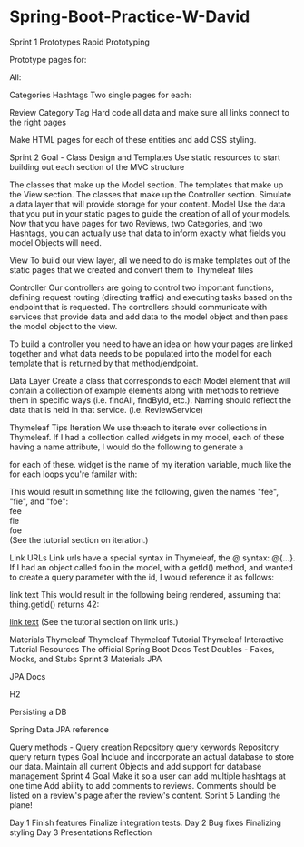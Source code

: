 # Spring-Boot-Practice-W-David

Sprint 1
Prototypes
Rapid Prototyping

Prototype pages for:

All:

Categories
Hashtags
Two single pages for each:

Review
Category
Tag
Hard code all data and make sure all links connect to the right pages

Make HTML pages for each of these entities and add CSS styling.

Sprint 2
Goal - Class Design and Templates
Use static resources to start building out each section of the MVC structure

The classes that make up the Model section.
The templates that make up the View section.
The classes that make up the Controller section.
Simulate a data layer that will provide storage for your content.
Model
Use the data that you put in your static pages to guide the creation of all of your models. Now that you have pages for two Reviews, two Categories, and two Hashtags, you can actually use that data to inform exactly what fields you model Objects will need.

View
To build our view layer, all we need to do is make templates out of the static pages that we created and convert them to Thymeleaf files

Controller
Our controllers are going to control two important functions, defining request routing (directing traffic) and executing tasks based on the endpoint that is requested. The controllers should communicate with services that provide data and add data to the model object and then pass the model object to the view.

To build a controller you need to have an idea on how your pages are linked together and what data needs to be populated into the model for each template that is returned by that method/endpoint.

Data Layer
Create a class that corresponds to each Model element that will contain a collection of example elements along with methods to retrieve them in specific ways (i.e. findAll, findById, etc.). Naming should reflect the data that is held in that service. (i.e. ReviewService)

Thymeleaf Tips
Iteration
We use th:each to iterate over collections in Thymeleaf. If I had a collection called widgets in my model, each of these having a name attribute, I would do the following to generate a <div> for each of these. widget is the name of my iteration variable, much like the for each loops you're familar with:

<div th:each="widget: ${widgets}" th:text="${widget.name}" />
This would result in something like the following, given the names "fee", "fie", and "foe":

<div>fee</div>
<div>fie</div>
<div>foe</div>
(See the tutorial section on iteration.)

Link URLs
Link urls have a special syntax in Thymeleaf, the @ syntax: @{...}. If I had an object called foo in the model, with a getId() method, and wanted to create a query parameter with the id, I would reference it as follows:

<a th:href="@{'/things/'+${thing.id}}">link text</a>
This would result in the following being rendered, assuming that thing.getId() returns 42:

<a href="/things/42">link text</a>
(See the tutorial section on link urls.)

Materials
Thymeleaf
Thymeleaf
Thymeleaf Tutorial
Thymeleaf Interactive Tutorial
Resources
The official Spring Boot Docs
Test Doubles - Fakes, Mocks, and Stubs
Sprint 3
Materials
JPA

JPA Docs

H2

Persisting a DB

Spring Data JPA reference

Query methods - Query creation
Repository query keywords
Repository query return types
Goal
Include and incorporate an actual database to store our data.
Maintain all current Objects and add support for database management
Sprint 4
Goal
Make it so a user can add multiple hashtags at one time
Add ability to add comments to reviews. Comments should be listed on a review's page after the review's content.
Sprint 5
Landing the plane!

Day 1
Finish features
Finalize integration tests.
Day 2
Bug fixes
Finalizing styling
Day 3
Presentations
Reflection